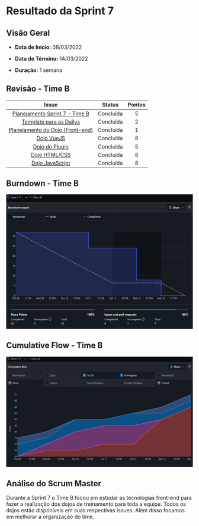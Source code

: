 # Resultado da Sprint 7

## Visão Geral

- **Data de Início:** 08/03/2022

- **Data de Término:** 14/03/2022

- **Duração:** 1 semana

## Revisão - Time B

|                                              Issue                                              |  Status   | Pontos |
| :---------------------------------------------------------------------------------------------: | :-------: | :----: |
|  [Planejamento Sprint 7 - Time B](https://github.com/fga-eps-mds/2021.2-Sigaa-Plus/issues/148)  | Concluída |   5    |
|     [Template para as Dailys](https://github.com/fga-eps-mds/2021.2-Sigaa-Plus/issues/145)      | Concluída |   2    |
| [Planejamento do Dojo (Front-end)](https://github.com/fga-eps-mds/2021.2-Sigaa-Plus/issues/141) | Concluída |   1    |
|            [Dojo VueJS](https://github.com/fga-eps-mds/2021.2-Sigaa-Plus/issues/142)            | Concluída |   8    |
|          [Dojo do Plugin](https://github.com/fga-eps-mds/2021.2-Sigaa-Plus/issues/154)          | Concluída |   5    |
|          [Dojo HTML/CSS](https://github.com/fga-eps-mds/2021.2-Sigaa-Plus/issues/146)           | Concluída |   8    |
|         [Dojo JavaScript](https://github.com/fga-eps-mds/2021.2-Sigaa-Plus/issues/155)          | Concluída |   8    |

## Burndown - Time B

![Burndown - Time B](../../../assets/images/BurnDownSprint7TimeB.png "Burndown - Time B")

## Cumulative Flow - Time B

![Cumulative - Time B](../../../assets/images/CumulativeFlowSprint7TimeB.png "Cumulative Flow - Time B")

## Análise do Scrum Master

Durante a Sprint 7 o Time B focou em estudar as tecnologias front-end para fazer a realização dos dojos de treinamento para toda a equipe. Todos os dojos estão disponíveis em suas respectivas issues. Além disso focamos em melhorar a organização do time.
